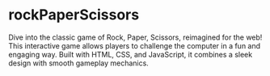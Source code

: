 # rockPaperScissors
Dive into the classic game of Rock, Paper, Scissors, reimagined for the web! This interactive game allows players to challenge the computer in a fun and engaging way. Built with HTML, CSS, and JavaScript, it combines a sleek design with smooth gameplay mechanics.
